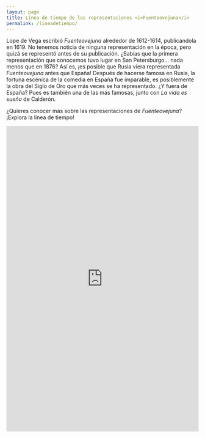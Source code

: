 ```yaml
---
layout: page
title: Línea de tiempo de las representaciones <i>Fuenteovejuna</i>
permalink: /lineadetiempo/
---
```

Lope de Vega escribió _Fuenteovejuna_ alrededor de 1612-1614, publicándola en 1619. No tenemos noticia de ninguna representación en la época, pero quizá se representó antes de su publicación. ¿Sabías que la primera representación que conocemos tuvo lugar en San Petersburgo... nada menos que en 1876? Así es, ¡es posible que Rusia viera representada _Fuenteovejuna_ antes que España! Después de hacerse famosa en Rusia, la fortuna escénica de la comedia en España fue imparable, es posiblemente la obra del Siglo de Oro que más veces se ha representado. ¿Y fuera de España? Pues es también una de las más famosas, junto con _La vida es sueño_ de Calderón. 

¿Quieres conocer más sobre las representaciones de _Fuenteovejuna_? ¡Explora la línea de tiempo!

<iframe src='https://cdn.knightlab.com/libs/timeline3/latest/embed/index.html?source=1jjTyDDROB_Fnd9_q3W8ZOkG4SFXkxKAFhKTr6a2HUNc&font=Default&lang=en&initial_zoom=2&height=800&theme=https://github.com/dxvidmr/pruebas-fo/blob/main/assets/timeline.css' width='100%' height='800' webkitallowfullscreen mozallowfullscreen allowfullscreen frameborder='0'></iframe>